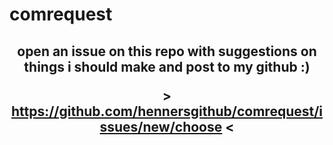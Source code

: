 # comrequest
<h2 align="center">open an issue on this repo with suggestions on things i should make and post to my github :)
  
\> https://github.com/hennersgithub/comrequest/issues/new/choose <
</h2>
